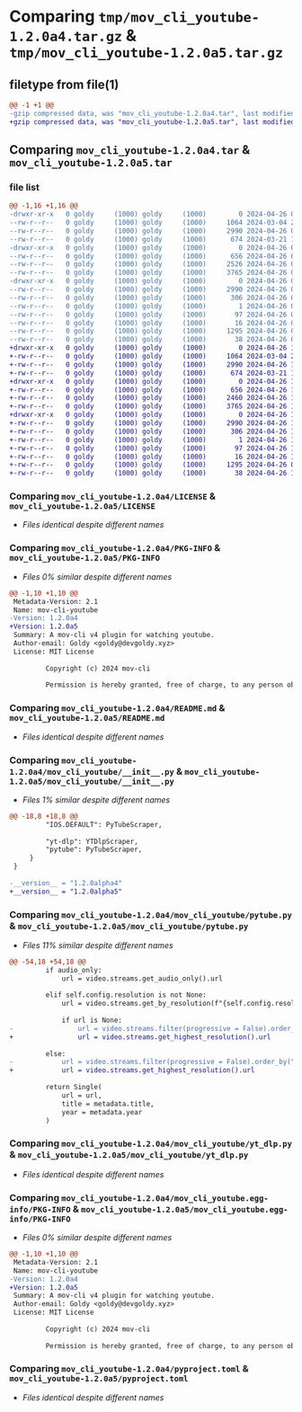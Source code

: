 # Comparing `tmp/mov_cli_youtube-1.2.0a4.tar.gz` & `tmp/mov_cli_youtube-1.2.0a5.tar.gz`

## filetype from file(1)

```diff
@@ -1 +1 @@
-gzip compressed data, was "mov_cli_youtube-1.2.0a4.tar", last modified: Fri Apr 26 01:05:44 2024, max compression
+gzip compressed data, was "mov_cli_youtube-1.2.0a5.tar", last modified: Fri Apr 26 11:28:55 2024, max compression
```

## Comparing `mov_cli_youtube-1.2.0a4.tar` & `mov_cli_youtube-1.2.0a5.tar`

### file list

```diff
@@ -1,16 +1,16 @@
-drwxr-xr-x   0 goldy     (1000) goldy     (1000)        0 2024-04-26 01:05:44.834520 mov_cli_youtube-1.2.0a4/
--rw-r--r--   0 goldy     (1000) goldy     (1000)     1064 2024-03-04 22:22:29.000000 mov_cli_youtube-1.2.0a4/LICENSE
--rw-r--r--   0 goldy     (1000) goldy     (1000)     2990 2024-04-26 01:05:44.834520 mov_cli_youtube-1.2.0a4/PKG-INFO
--rw-r--r--   0 goldy     (1000) goldy     (1000)      674 2024-03-21 15:27:20.000000 mov_cli_youtube-1.2.0a4/README.md
-drwxr-xr-x   0 goldy     (1000) goldy     (1000)        0 2024-04-26 01:05:44.834520 mov_cli_youtube-1.2.0a4/mov_cli_youtube/
--rw-r--r--   0 goldy     (1000) goldy     (1000)      656 2024-04-26 00:59:40.000000 mov_cli_youtube-1.2.0a4/mov_cli_youtube/__init__.py
--rw-r--r--   0 goldy     (1000) goldy     (1000)     2526 2024-04-26 00:35:08.000000 mov_cli_youtube-1.2.0a4/mov_cli_youtube/pytube.py
--rw-r--r--   0 goldy     (1000) goldy     (1000)     3765 2024-04-26 01:01:35.000000 mov_cli_youtube-1.2.0a4/mov_cli_youtube/yt_dlp.py
-drwxr-xr-x   0 goldy     (1000) goldy     (1000)        0 2024-04-26 01:05:44.834520 mov_cli_youtube-1.2.0a4/mov_cli_youtube.egg-info/
--rw-r--r--   0 goldy     (1000) goldy     (1000)     2990 2024-04-26 01:05:44.000000 mov_cli_youtube-1.2.0a4/mov_cli_youtube.egg-info/PKG-INFO
--rw-r--r--   0 goldy     (1000) goldy     (1000)      306 2024-04-26 01:05:44.000000 mov_cli_youtube-1.2.0a4/mov_cli_youtube.egg-info/SOURCES.txt
--rw-r--r--   0 goldy     (1000) goldy     (1000)        1 2024-04-26 01:05:44.000000 mov_cli_youtube-1.2.0a4/mov_cli_youtube.egg-info/dependency_links.txt
--rw-r--r--   0 goldy     (1000) goldy     (1000)       97 2024-04-26 01:05:44.000000 mov_cli_youtube-1.2.0a4/mov_cli_youtube.egg-info/requires.txt
--rw-r--r--   0 goldy     (1000) goldy     (1000)       16 2024-04-26 01:05:44.000000 mov_cli_youtube-1.2.0a4/mov_cli_youtube.egg-info/top_level.txt
--rw-r--r--   0 goldy     (1000) goldy     (1000)     1295 2024-04-26 00:34:40.000000 mov_cli_youtube-1.2.0a4/pyproject.toml
--rw-r--r--   0 goldy     (1000) goldy     (1000)       38 2024-04-26 01:05:44.834520 mov_cli_youtube-1.2.0a4/setup.cfg
+drwxr-xr-x   0 goldy     (1000) goldy     (1000)        0 2024-04-26 11:28:55.274617 mov_cli_youtube-1.2.0a5/
+-rw-r--r--   0 goldy     (1000) goldy     (1000)     1064 2024-03-04 22:22:29.000000 mov_cli_youtube-1.2.0a5/LICENSE
+-rw-r--r--   0 goldy     (1000) goldy     (1000)     2990 2024-04-26 11:28:55.274617 mov_cli_youtube-1.2.0a5/PKG-INFO
+-rw-r--r--   0 goldy     (1000) goldy     (1000)      674 2024-03-21 15:27:20.000000 mov_cli_youtube-1.2.0a5/README.md
+drwxr-xr-x   0 goldy     (1000) goldy     (1000)        0 2024-04-26 11:28:55.271284 mov_cli_youtube-1.2.0a5/mov_cli_youtube/
+-rw-r--r--   0 goldy     (1000) goldy     (1000)      656 2024-04-26 11:28:36.000000 mov_cli_youtube-1.2.0a5/mov_cli_youtube/__init__.py
+-rw-r--r--   0 goldy     (1000) goldy     (1000)     2460 2024-04-26 11:27:05.000000 mov_cli_youtube-1.2.0a5/mov_cli_youtube/pytube.py
+-rw-r--r--   0 goldy     (1000) goldy     (1000)     3765 2024-04-26 11:27:25.000000 mov_cli_youtube-1.2.0a5/mov_cli_youtube/yt_dlp.py
+drwxr-xr-x   0 goldy     (1000) goldy     (1000)        0 2024-04-26 11:28:55.274617 mov_cli_youtube-1.2.0a5/mov_cli_youtube.egg-info/
+-rw-r--r--   0 goldy     (1000) goldy     (1000)     2990 2024-04-26 11:28:55.000000 mov_cli_youtube-1.2.0a5/mov_cli_youtube.egg-info/PKG-INFO
+-rw-r--r--   0 goldy     (1000) goldy     (1000)      306 2024-04-26 11:28:55.000000 mov_cli_youtube-1.2.0a5/mov_cli_youtube.egg-info/SOURCES.txt
+-rw-r--r--   0 goldy     (1000) goldy     (1000)        1 2024-04-26 11:28:55.000000 mov_cli_youtube-1.2.0a5/mov_cli_youtube.egg-info/dependency_links.txt
+-rw-r--r--   0 goldy     (1000) goldy     (1000)       97 2024-04-26 11:28:55.000000 mov_cli_youtube-1.2.0a5/mov_cli_youtube.egg-info/requires.txt
+-rw-r--r--   0 goldy     (1000) goldy     (1000)       16 2024-04-26 11:28:55.000000 mov_cli_youtube-1.2.0a5/mov_cli_youtube.egg-info/top_level.txt
+-rw-r--r--   0 goldy     (1000) goldy     (1000)     1295 2024-04-26 00:34:40.000000 mov_cli_youtube-1.2.0a5/pyproject.toml
+-rw-r--r--   0 goldy     (1000) goldy     (1000)       38 2024-04-26 11:28:55.274617 mov_cli_youtube-1.2.0a5/setup.cfg
```

### Comparing `mov_cli_youtube-1.2.0a4/LICENSE` & `mov_cli_youtube-1.2.0a5/LICENSE`

 * *Files identical despite different names*

### Comparing `mov_cli_youtube-1.2.0a4/PKG-INFO` & `mov_cli_youtube-1.2.0a5/PKG-INFO`

 * *Files 0% similar despite different names*

```diff
@@ -1,10 +1,10 @@
 Metadata-Version: 2.1
 Name: mov-cli-youtube
-Version: 1.2.0a4
+Version: 1.2.0a5
 Summary: A mov-cli v4 plugin for watching youtube.
 Author-email: Goldy <goldy@devgoldy.xyz>
 License: MIT License
         
         Copyright (c) 2024 mov-cli
         
         Permission is hereby granted, free of charge, to any person obtaining a copy
```

### Comparing `mov_cli_youtube-1.2.0a4/README.md` & `mov_cli_youtube-1.2.0a5/README.md`

 * *Files identical despite different names*

### Comparing `mov_cli_youtube-1.2.0a4/mov_cli_youtube/__init__.py` & `mov_cli_youtube-1.2.0a5/mov_cli_youtube/__init__.py`

 * *Files 1% similar despite different names*

```diff
@@ -18,8 +18,8 @@
         "IOS.DEFAULT": PyTubeScraper, 
 
         "yt-dlp": YTDlpScraper, 
         "pytube": PyTubeScraper, 
     }
 }
 
-__version__ = "1.2.0alpha4"
+__version__ = "1.2.0alpha5"
```

### Comparing `mov_cli_youtube-1.2.0a4/mov_cli_youtube/pytube.py` & `mov_cli_youtube-1.2.0a5/mov_cli_youtube/pytube.py`

 * *Files 11% similar despite different names*

```diff
@@ -54,18 +54,18 @@
         if audio_only:
             url = video.streams.get_audio_only().url
 
         elif self.config.resolution is not None:
             url = video.streams.get_by_resolution(f"{self.config.resolution}p").url
 
             if url is None:
-                url = video.streams.filter(progressive = False).order_by("resolution").last().url
+                url = video.streams.get_highest_resolution().url
 
         else:
-            url = video.streams.filter(progressive = False).order_by("resolution").last().url
+            url = video.streams.get_highest_resolution().url
 
         return Single(
             url = url, 
             title = metadata.title, 
             year = metadata.year
         )
```

### Comparing `mov_cli_youtube-1.2.0a4/mov_cli_youtube/yt_dlp.py` & `mov_cli_youtube-1.2.0a5/mov_cli_youtube/yt_dlp.py`

 * *Files identical despite different names*

### Comparing `mov_cli_youtube-1.2.0a4/mov_cli_youtube.egg-info/PKG-INFO` & `mov_cli_youtube-1.2.0a5/mov_cli_youtube.egg-info/PKG-INFO`

 * *Files 0% similar despite different names*

```diff
@@ -1,10 +1,10 @@
 Metadata-Version: 2.1
 Name: mov-cli-youtube
-Version: 1.2.0a4
+Version: 1.2.0a5
 Summary: A mov-cli v4 plugin for watching youtube.
 Author-email: Goldy <goldy@devgoldy.xyz>
 License: MIT License
         
         Copyright (c) 2024 mov-cli
         
         Permission is hereby granted, free of charge, to any person obtaining a copy
```

### Comparing `mov_cli_youtube-1.2.0a4/pyproject.toml` & `mov_cli_youtube-1.2.0a5/pyproject.toml`

 * *Files identical despite different names*

